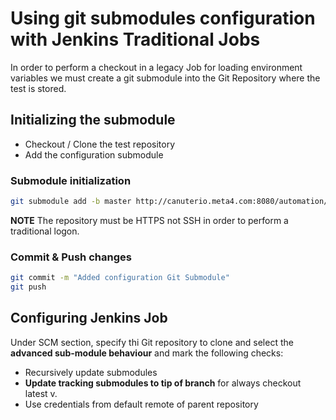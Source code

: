 # Using git submodules configuration with Jenkins Traditional Jobs

In order to perform a checkout in a legacy Job for loading environment variables
we must create a git submodule into the Git Repository where the test is stored.

## Initializing the submodule

* Checkout / Clone the test repository
* Add the configuration submodule

### Submodule initialization

```bash
git submodule add -b master http://canuterio.meta4.com:8080/automation/configuration.git
```

**NOTE** The repository must be HTTPS not SSH in order to perform a traditional
logon.

### Commit & Push changes

```bash
git commit -m "Added configuration Git Submodule"
git push
```

## Configuring Jenkins Job

Under SCM section, specify thi Git repository to clone and select the 
**advanced sub-module behaviour** and mark the following checks:

* Recursively update submodules	
* **Update tracking submodules to tip of branch** for always checkout latest v.
* Use credentials from default remote of parent repository	